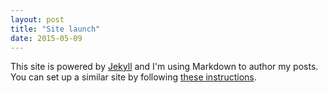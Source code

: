 ```yaml
---
layout: post
title: "Site launch"
date: 2015-05-09
---
```


This site is powered by [Jekyll](http://jekyllrb.com) and I'm using Markdown to author my posts. You can set up a similar site by following [these instructions](http://jmcglone.com/guides/github-pages/).
